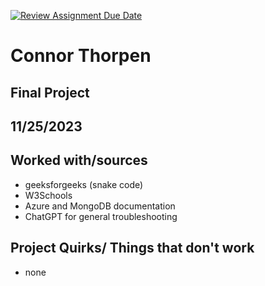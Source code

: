 [![Review Assignment Due Date](https://classroom.github.com/assets/deadline-readme-button-24ddc0f5d75046c5622901739e7c5dd533143b0c8e959d652212380cedb1ea36.svg)](https://classroom.github.com/a/SHHB_kJA)
# Connor Thorpen
## Final Project
## 11/25/2023
## Worked with/sources 
* geeksforgeeks (snake code)
* W3Schools
* Azure and MongoDB documentation
* ChatGPT for general troubleshooting
## Project Quirks/ Things that don't work
* none
